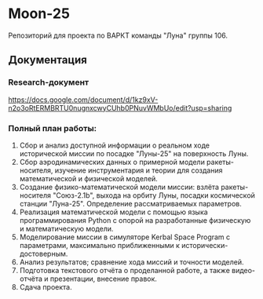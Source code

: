 # Moon-25
Репозиторий для проекта по ВАРКТ команды "Луна" группы 106.
## Документация
### Research-документ
https://docs.google.com/document/d/1kz9xV-n2o3oRtERMBRTU0nugnxcwyCUhb0PNuvWMbUo/edit?usp=sharing
### Полный план работы:
1. Сбор и анализ доступной информации о реальном ходе исторической миссии по посадке "Луны-25" на поверхность Луны.
2. Сбор аэродинамических данных о примерной модели ракеты-носителя, изучение инструментария и теории для создания математической и физической моделей.
3. Создание физико-математической модели миссии: взлёта ракеты-носителя "Союз-2.1b", выхода на орбиту Луны, посадки космической станции "Луна-25". Определение рассматриваемых параметров.
4. Реализация математической модели с помощью языка программирования Python с опорой на разработанные физическую и математическую модели.
5. Моделирование миссии в симуляторе Kerbal Space Program с параметрами, максимально приближенными к исторически-достоверным.
6. Анализ результатов; сравнение хода миссий и точности моделей.
7. Подготовка текстового отчёта о проделанной работе, а также видео-отчёта и презентации, внесение правок.
8. Сдача проекта.
